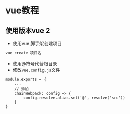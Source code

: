 # vue教程

## 使用版本vue 2

* 使用vue 脚手架创建项目

```bash
vue create 项目名
```

* 使用@符号代替根目录
* 修改`vue.config.js`文件

```vue
module.exports = {
	...
	// 添加
  	chainWebpack: config => {
    	config.resolve.alias.set('@', resolve('src'))
  	}
}
```

